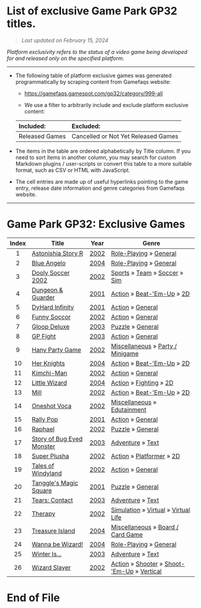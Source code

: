 ﻿# List of exclusive Game Park GP32 titles.

> *Last updated on February 15, 2024*

_Platform exclusivity refers to the status of a video game being developed for and released only on the specified platform._

-----------------------------

 - The following table of platform exclusive games was generated programmatically by scraping content from Gamefaqs website: 

    - https://gamefaqs.gamespot.com/gp32/category/999-all

    - We use a filter to arbitrarily include and exclude platform exclusive content:

      
    |Included:|Excluded:|
    |:--|:--|
    |Released Games|Cancelled or Not Yet Released Games


 - The items in the table are ordered alphabetically by Title column. If you need to sort items in another column, you may search for custom Markdown plugins / user-scripts or convert this table to a more suitable format, such as CSV or HTML with JavaScript.

 - The cell entries are made up of useful hyperlinks pointing to the game entry, release date information and genre categories from Gamefaqs website.

-----------------------------
# Game Park GP32∶ Exclusive Games
|Index|Title|Year|Genre|
|:--:|--|--|--|
|1|<a href="https://gamefaqs.gamespot.com/gp32/570090-astonishia-story-r" target="_blank" rel="noopener noreferrer">Astonishia Story R</a>|<a href="https://gamefaqs.gamespot.com/gp32/570090-astonishia-story-r/data" target="_blank" rel="noopener noreferrer">2002</a>|<a href="https://gamefaqs.gamespot.com/gp32/category/48-role-playing" target="_blank" rel="noopener noreferrer">Role-Playing</a> &raquo; <a href="https://gamefaqs.gamespot.com/gp32/category/257-role-playing-general" target="_blank" rel="noopener noreferrer">General</a>|
|2|<a href="https://gamefaqs.gamespot.com/gp32/950294-blue-angelo" target="_blank" rel="noopener noreferrer">Blue Angelo</a>|<a href="https://gamefaqs.gamespot.com/gp32/950294-blue-angelo/data" target="_blank" rel="noopener noreferrer">2004</a>|<a href="https://gamefaqs.gamespot.com/gp32/category/48-role-playing" target="_blank" rel="noopener noreferrer">Role-Playing</a> &raquo; <a href="https://gamefaqs.gamespot.com/gp32/category/257-role-playing-general" target="_blank" rel="noopener noreferrer">General</a>|
|3|<a href="https://gamefaqs.gamespot.com/gp32/916771-dooly-soccer-2002" target="_blank" rel="noopener noreferrer">Dooly Soccer 2002</a>|<a href="https://gamefaqs.gamespot.com/gp32/916771-dooly-soccer-2002/data" target="_blank" rel="noopener noreferrer">2002</a>|<a href="https://gamefaqs.gamespot.com/gp32/category/43-sports" target="_blank" rel="noopener noreferrer">Sports</a> &raquo; <a href="https://gamefaqs.gamespot.com/gp32/category/91-sports-team" target="_blank" rel="noopener noreferrer">Team</a> &raquo; <a href="https://gamefaqs.gamespot.com/gp32/category/100-sports-team-soccer" target="_blank" rel="noopener noreferrer">Soccer</a> &raquo; <a href="https://gamefaqs.gamespot.com/gp32/category/211-sports-team-soccer-sim" target="_blank" rel="noopener noreferrer">Sim</a>|
|4|<a href="https://gamefaqs.gamespot.com/gp32/567455-dungeon-and-guarder" target="_blank" rel="noopener noreferrer">Dungeon & Guarder</a>|<a href="https://gamefaqs.gamespot.com/gp32/567455-dungeon-and-guarder/data" target="_blank" rel="noopener noreferrer">2001</a>|<a href="https://gamefaqs.gamespot.com/gp32/category/54-action" target="_blank" rel="noopener noreferrer">Action</a> &raquo; <a href="https://gamefaqs.gamespot.com/gp32/category/318-action-beat-em-up" target="_blank" rel="noopener noreferrer">Beat-&#039;Em-Up</a> &raquo; <a href="https://gamefaqs.gamespot.com/gp32/category/160-action-beat-em-up-2d" target="_blank" rel="noopener noreferrer">2D</a>|
|5|<a href="https://gamefaqs.gamespot.com/gp32/567458-dyhard-infinity" target="_blank" rel="noopener noreferrer">DyHard Infinity</a>|<a href="https://gamefaqs.gamespot.com/gp32/567458-dyhard-infinity/data" target="_blank" rel="noopener noreferrer">2001</a>|<a href="https://gamefaqs.gamespot.com/gp32/category/54-action" target="_blank" rel="noopener noreferrer">Action</a> &raquo; <a href="https://gamefaqs.gamespot.com/gp32/category/250-action-general" target="_blank" rel="noopener noreferrer">General</a>|
|6|<a href="https://gamefaqs.gamespot.com/gp32/950295-funny-soccor" target="_blank" rel="noopener noreferrer">Funny Soccor</a>|<a href="https://gamefaqs.gamespot.com/gp32/950295-funny-soccor/data" target="_blank" rel="noopener noreferrer">2002</a>|<a href="https://gamefaqs.gamespot.com/gp32/category/54-action" target="_blank" rel="noopener noreferrer">Action</a> &raquo; <a href="https://gamefaqs.gamespot.com/gp32/category/250-action-general" target="_blank" rel="noopener noreferrer">General</a>|
|7|<a href="https://gamefaqs.gamespot.com/gp32/950296-gloop-deluxe" target="_blank" rel="noopener noreferrer">Gloop Deluxe</a>|<a href="https://gamefaqs.gamespot.com/gp32/950296-gloop-deluxe/data" target="_blank" rel="noopener noreferrer">2003</a>|<a href="https://gamefaqs.gamespot.com/gp32/category/173-puzzle" target="_blank" rel="noopener noreferrer">Puzzle</a> &raquo; <a href="https://gamefaqs.gamespot.com/gp32/category/281-puzzle-general" target="_blank" rel="noopener noreferrer">General</a>|
|8|<a href="https://gamefaqs.gamespot.com/gp32/917375-gp-fight" target="_blank" rel="noopener noreferrer">GP Fight</a>|<a href="https://gamefaqs.gamespot.com/gp32/917375-gp-fight/data" target="_blank" rel="noopener noreferrer">2003</a>|<a href="https://gamefaqs.gamespot.com/gp32/category/54-action" target="_blank" rel="noopener noreferrer">Action</a> &raquo; <a href="https://gamefaqs.gamespot.com/gp32/category/250-action-general" target="_blank" rel="noopener noreferrer">General</a>|
|9|<a href="https://gamefaqs.gamespot.com/gp32/916772-hany-party-game" target="_blank" rel="noopener noreferrer">Hany Party Game</a>|<a href="https://gamefaqs.gamespot.com/gp32/916772-hany-party-game/data" target="_blank" rel="noopener noreferrer">2002</a>|<a href="https://gamefaqs.gamespot.com/gp32/category/49-miscellaneous" target="_blank" rel="noopener noreferrer">Miscellaneous</a> &raquo; <a href="https://gamefaqs.gamespot.com/gp32/category/181-miscellaneous-party-minigame" target="_blank" rel="noopener noreferrer">Party / Minigame</a>|
|10|<a href="https://gamefaqs.gamespot.com/gp32/916769-her-knights" target="_blank" rel="noopener noreferrer">Her Knights</a>|<a href="https://gamefaqs.gamespot.com/gp32/916769-her-knights/data" target="_blank" rel="noopener noreferrer">2004</a>|<a href="https://gamefaqs.gamespot.com/gp32/category/54-action" target="_blank" rel="noopener noreferrer">Action</a> &raquo; <a href="https://gamefaqs.gamespot.com/gp32/category/318-action-beat-em-up" target="_blank" rel="noopener noreferrer">Beat-&#039;Em-Up</a> &raquo; <a href="https://gamefaqs.gamespot.com/gp32/category/160-action-beat-em-up-2d" target="_blank" rel="noopener noreferrer">2D</a>|
|11|<a href="https://gamefaqs.gamespot.com/gp32/570091-kimchi-man" target="_blank" rel="noopener noreferrer">Kimchi-Man</a>|<a href="https://gamefaqs.gamespot.com/gp32/570091-kimchi-man/data" target="_blank" rel="noopener noreferrer">2002</a>|<a href="https://gamefaqs.gamespot.com/gp32/category/54-action" target="_blank" rel="noopener noreferrer">Action</a> &raquo; <a href="https://gamefaqs.gamespot.com/gp32/category/250-action-general" target="_blank" rel="noopener noreferrer">General</a>|
|12|<a href="https://gamefaqs.gamespot.com/gp32/567454-little-wizard" target="_blank" rel="noopener noreferrer">Little Wizard</a>|<a href="https://gamefaqs.gamespot.com/gp32/567454-little-wizard/data" target="_blank" rel="noopener noreferrer">2004</a>|<a href="https://gamefaqs.gamespot.com/gp32/category/54-action" target="_blank" rel="noopener noreferrer">Action</a> &raquo; <a href="https://gamefaqs.gamespot.com/gp32/category/57-action-fighting" target="_blank" rel="noopener noreferrer">Fighting</a> &raquo; <a href="https://gamefaqs.gamespot.com/gp32/category/86-action-fighting-2d" target="_blank" rel="noopener noreferrer">2D</a>|
|13|<a href="https://gamefaqs.gamespot.com/gp32/946590-mill" target="_blank" rel="noopener noreferrer">Mill</a>|<a href="https://gamefaqs.gamespot.com/gp32/946590-mill/data" target="_blank" rel="noopener noreferrer">2002</a>|<a href="https://gamefaqs.gamespot.com/gp32/category/54-action" target="_blank" rel="noopener noreferrer">Action</a> &raquo; <a href="https://gamefaqs.gamespot.com/gp32/category/318-action-beat-em-up" target="_blank" rel="noopener noreferrer">Beat-&#039;Em-Up</a> &raquo; <a href="https://gamefaqs.gamespot.com/gp32/category/160-action-beat-em-up-2d" target="_blank" rel="noopener noreferrer">2D</a>|
|14|<a href="https://gamefaqs.gamespot.com/gp32/950297-oneshot-voca" target="_blank" rel="noopener noreferrer">Oneshot Voca</a>|<a href="https://gamefaqs.gamespot.com/gp32/950297-oneshot-voca/data" target="_blank" rel="noopener noreferrer">2002</a>|<a href="https://gamefaqs.gamespot.com/gp32/category/49-miscellaneous" target="_blank" rel="noopener noreferrer">Miscellaneous</a> &raquo; <a href="https://gamefaqs.gamespot.com/gp32/category/275-miscellaneous-edutainment" target="_blank" rel="noopener noreferrer">Edutainment</a>|
|15|<a href="https://gamefaqs.gamespot.com/gp32/567456-rally-pop" target="_blank" rel="noopener noreferrer">Rally Pop</a>|<a href="https://gamefaqs.gamespot.com/gp32/567456-rally-pop/data" target="_blank" rel="noopener noreferrer">2001</a>|<a href="https://gamefaqs.gamespot.com/gp32/category/54-action" target="_blank" rel="noopener noreferrer">Action</a> &raquo; <a href="https://gamefaqs.gamespot.com/gp32/category/250-action-general" target="_blank" rel="noopener noreferrer">General</a>|
|16|<a href="https://gamefaqs.gamespot.com/gp32/916773-raphael" target="_blank" rel="noopener noreferrer">Raphael</a>|<a href="https://gamefaqs.gamespot.com/gp32/916773-raphael/data" target="_blank" rel="noopener noreferrer">2002</a>|<a href="https://gamefaqs.gamespot.com/gp32/category/173-puzzle" target="_blank" rel="noopener noreferrer">Puzzle</a> &raquo; <a href="https://gamefaqs.gamespot.com/gp32/category/281-puzzle-general" target="_blank" rel="noopener noreferrer">General</a>|
|17|<a href="https://gamefaqs.gamespot.com/gp32/950298-story-of-bug-eyed-monster" target="_blank" rel="noopener noreferrer">Story of Bug Eyed Monster</a>|<a href="https://gamefaqs.gamespot.com/gp32/950298-story-of-bug-eyed-monster/data" target="_blank" rel="noopener noreferrer">2003</a>|<a href="https://gamefaqs.gamespot.com/gp32/category/50-adventure" target="_blank" rel="noopener noreferrer">Adventure</a> &raquo; <a href="https://gamefaqs.gamespot.com/gp32/category/262-adventure-text" target="_blank" rel="noopener noreferrer">Text</a>|
|18|<a href="https://gamefaqs.gamespot.com/gp32/950299-super-plusha" target="_blank" rel="noopener noreferrer">Super Plusha</a>|<a href="https://gamefaqs.gamespot.com/gp32/950299-super-plusha/data" target="_blank" rel="noopener noreferrer">2002</a>|<a href="https://gamefaqs.gamespot.com/gp32/category/54-action" target="_blank" rel="noopener noreferrer">Action</a> &raquo; <a href="https://gamefaqs.gamespot.com/gp32/category/56-action-platformer" target="_blank" rel="noopener noreferrer">Platformer</a> &raquo; <a href="https://gamefaqs.gamespot.com/gp32/category/84-action-platformer-2d" target="_blank" rel="noopener noreferrer">2D</a>|
|19|<a href="https://gamefaqs.gamespot.com/gp32/916775-tales-of-windyland" target="_blank" rel="noopener noreferrer">Tales of Windyland</a>|<a href="https://gamefaqs.gamespot.com/gp32/916775-tales-of-windyland/data" target="_blank" rel="noopener noreferrer">2002</a>|<a href="https://gamefaqs.gamespot.com/gp32/category/54-action" target="_blank" rel="noopener noreferrer">Action</a> &raquo; <a href="https://gamefaqs.gamespot.com/gp32/category/250-action-general" target="_blank" rel="noopener noreferrer">General</a>|
|20|<a href="https://gamefaqs.gamespot.com/gp32/567457-tanggles-magic-square" target="_blank" rel="noopener noreferrer">Tanggle's Magic Square</a>|<a href="https://gamefaqs.gamespot.com/gp32/567457-tanggles-magic-square/data" target="_blank" rel="noopener noreferrer">2001</a>|<a href="https://gamefaqs.gamespot.com/gp32/category/173-puzzle" target="_blank" rel="noopener noreferrer">Puzzle</a> &raquo; <a href="https://gamefaqs.gamespot.com/gp32/category/281-puzzle-general" target="_blank" rel="noopener noreferrer">General</a>|
|21|<a href="https://gamefaqs.gamespot.com/gp32/950300-tears-contact" target="_blank" rel="noopener noreferrer">Tears: Contact</a>|<a href="https://gamefaqs.gamespot.com/gp32/950300-tears-contact/data" target="_blank" rel="noopener noreferrer">2003</a>|<a href="https://gamefaqs.gamespot.com/gp32/category/50-adventure" target="_blank" rel="noopener noreferrer">Adventure</a> &raquo; <a href="https://gamefaqs.gamespot.com/gp32/category/262-adventure-text" target="_blank" rel="noopener noreferrer">Text</a>|
|22|<a href="https://gamefaqs.gamespot.com/gp32/916770-therapy" target="_blank" rel="noopener noreferrer">Therapy</a>|<a href="https://gamefaqs.gamespot.com/gp32/916770-therapy/data" target="_blank" rel="noopener noreferrer">2002</a>|<a href="https://gamefaqs.gamespot.com/gp32/category/46-simulation" target="_blank" rel="noopener noreferrer">Simulation</a> &raquo; <a href="https://gamefaqs.gamespot.com/gp32/category/311-simulation-virtual" target="_blank" rel="noopener noreferrer">Virtual</a> &raquo; <a href="https://gamefaqs.gamespot.com/gp32/category/242-simulation-virtual-virtual-life" target="_blank" rel="noopener noreferrer">Virtual Life</a>|
|23|<a href="https://gamefaqs.gamespot.com/gp32/570088-treasure-island" target="_blank" rel="noopener noreferrer">Treasure Island</a>|<a href="https://gamefaqs.gamespot.com/gp32/570088-treasure-island/data" target="_blank" rel="noopener noreferrer">2004</a>|<a href="https://gamefaqs.gamespot.com/gp32/category/49-miscellaneous" target="_blank" rel="noopener noreferrer">Miscellaneous</a> &raquo; <a href="https://gamefaqs.gamespot.com/gp32/category/227-miscellaneous-board-card-game" target="_blank" rel="noopener noreferrer">Board / Card Game</a>|
|24|<a href="https://gamefaqs.gamespot.com/gp32/950301-wanna-be-wizard" target="_blank" rel="noopener noreferrer">Wanna be Wizard!</a>|<a href="https://gamefaqs.gamespot.com/gp32/950301-wanna-be-wizard/data" target="_blank" rel="noopener noreferrer">2004</a>|<a href="https://gamefaqs.gamespot.com/gp32/category/48-role-playing" target="_blank" rel="noopener noreferrer">Role-Playing</a> &raquo; <a href="https://gamefaqs.gamespot.com/gp32/category/257-role-playing-general" target="_blank" rel="noopener noreferrer">General</a>|
|25|<a href="https://gamefaqs.gamespot.com/gp32/950302-winter-is" target="_blank" rel="noopener noreferrer">Winter Is...</a>|<a href="https://gamefaqs.gamespot.com/gp32/950302-winter-is/data" target="_blank" rel="noopener noreferrer">2003</a>|<a href="https://gamefaqs.gamespot.com/gp32/category/50-adventure" target="_blank" rel="noopener noreferrer">Adventure</a> &raquo; <a href="https://gamefaqs.gamespot.com/gp32/category/262-adventure-text" target="_blank" rel="noopener noreferrer">Text</a>|
|26|<a href="https://gamefaqs.gamespot.com/gp32/917263-wizard-slayer" target="_blank" rel="noopener noreferrer">Wizard Slayer</a>|<a href="https://gamefaqs.gamespot.com/gp32/917263-wizard-slayer/data" target="_blank" rel="noopener noreferrer">2002</a>|<a href="https://gamefaqs.gamespot.com/gp32/category/54-action" target="_blank" rel="noopener noreferrer">Action</a> &raquo; <a href="https://gamefaqs.gamespot.com/gp32/category/55-action-shooter" target="_blank" rel="noopener noreferrer">Shooter</a> &raquo; <a href="https://gamefaqs.gamespot.com/gp32/category/313-action-shooter-shoot-em-up" target="_blank" rel="noopener noreferrer">Shoot-&#039;Em-Up</a> &raquo; <a href="https://gamefaqs.gamespot.com/gp32/category/83-action-shooter-shoot-em-up-vertical" target="_blank" rel="noopener noreferrer">Vertical</a>|

# End of File